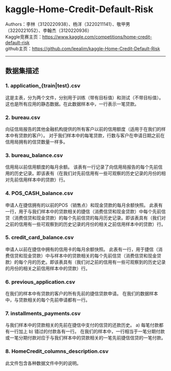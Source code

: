 
# kaggle-Home-Credit-Default-Risk

Authors：李林（3120220938）、杨洋（3220211141）、敬甲男（3220221052）、李翰杰（3120220936）  
Kaggle竞赛主页：https://www.kaggle.com/competitions/home-credit-default-risk  
github主页：https://github.com/leealim/kaggle-Home-Credit-Default-Risk

---

## 数据集描述

### 1. **application_{train|test}.csv**

这是主表，分为两个文件，分别用于训练（带有目标值）和测试（不带目标值）。
这也是所有应用的静态数据。在此数据样本中，一行表示一笔贷款。

### 2. **bureau.csv**

向征信局报告的其他金融机构提供的所有客户以前的信用额度（适用于在我们的样本中有贷款的客户）。
对于我们样本中的每笔贷款，行数与客户在申请日期之前在信用局拥有的信贷数量一样多。

### 3. **bureau_balance.csv**

信用局以前信用额度的每月余额。
该表有一行记录了向信用局报告的每个先前信用的历史记录。即该表有（在我们对先前信用有一些可观察的历史记录的月份的相对先前信用样本中的贷款）行。

### 4. **POS_CASH_balance.csv**

申请人在捷信拥有的以前的POS（销售点）和现金贷款的每月余额快照。
此表有一行，用于与我们样本中的贷款相关的捷信（消费信贷和现金贷款）中每个先前信贷（消费信贷和现金贷款）的每个先前信贷的每月历史记录。即该表具有（我们对之前的信用有一些可观察到的历史记录的月份的相关之前信用样本中的贷款）行。

### 5. **credit_card_balance.csv**

申请人以前在捷信中拥有的信用卡的每月余额快照。
此表有一行，用于捷信（消费信贷和现金贷款）中与样本中的贷款相关的每个先前信贷（消费信贷和现金贷款）的每个月的历史。即该表具有（我们对之前的信用有一些可观察到的历史记录的月份的相关之前信用样本中的贷款）行。

### 6. **previous_application.csv**

在我们的样本中有贷款的客户的所有先前的捷信贷款申请。
在我们的数据样本中，与贷款相关的每个先前申请都有一行。

### 7. **installments_payments.csv**

与我们样本中的贷款相关的先前在捷信中支付的信贷的还款历史。
a) 每笔付款都有一行加上 b) 错过的付款各有一行。
在我们的样本中，一行相当于一笔分期付款或一笔分期付款对应于与我们样本中的贷款相关的一笔先前捷信信贷的一笔付款。

### 8. **HomeCredit_columns_description.csv**

此文件包含各种数据文件中列的说明。
